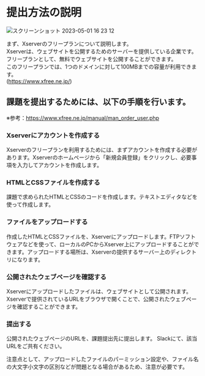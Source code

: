 # 提出方法の説明
![スクリーンショット 2023-05-01 16 23 12](https://user-images.githubusercontent.com/15147207/235422476-a1131b5b-6500-4f3c-a921-9c2e5ddb926c.png)

まず、Xserverのフリープランについて説明します。<br>
Xserverは、ウェブサイトを公開するためのサーバーを提供している企業です。<br>
フリープランとして、無料でウェブサイトを公開することができます。<br>
このフリープランでは、1つのドメインに対して100MBまでの容量が利用できます。<br>
(https://www.xfree.ne.jp/)

## 課題を提出するためには、以下の手順を行います。
※参考：https://www.xfree.ne.jp/manual/man_order_user.php

### Xserverにアカウントを作成する
Xserverのフリープランを利用するためには、まずアカウントを作成する必要があります。Xserverのホームページから「新規会員登録」をクリックし、必要事項を入力してアカウントを作成します。

### HTMLとCSSファイルを作成する
課題で求められたHTMLとCSSのコードを作成します。テキストエディタなどを使って作成します。

### ファイルをアップロードする
作成したHTMLとCSSファイルを、Xserverにアップロードします。FTPソフトウェアなどを使って、ローカルのPCからXserver上にアップロードすることができます。アップロードする場所は、Xserverの提供するサーバー上のディレクトリになります。

### 公開されたウェブページを確認する
Xserverにアップロードしたファイルは、ウェブサイトとして公開されます。Xserverで提供されているURLをブラウザで開くことで、公開されたウェブページを確認することができます。

### 提出する
公開されたウェブページのURLを、課題提出先に提出します。
Slackにて、該当URLをご共有ください。

注意点として、アップロードしたファイルのパーミッション設定や、ファイル名の大文字小文字の区別などが問題となる場合があるため、注意が必要です。

